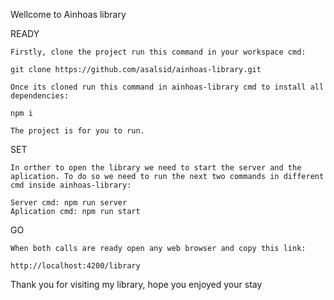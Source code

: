 Wellcome to Ainhoas library

READY

    Firstly, clone the project run this command in your workspace cmd:

    git clone https://github.com/asalsid/ainhoas-library.git

    Once its cloned run this command in ainhoas-library cmd to install all dependencies:

    npm i

    The project is for you to run.

SET

    In orther to open the library we need to start the server and the aplication. To do so we need to run the next two commands in different cmd inside ainhoas-library:

    Server cmd: npm run server
    Aplication cmd: npm run start

GO

    When both calls are ready open any web browser and copy this link:

    http://localhost:4200/library

Thank you for visiting my library, hope you enjoyed your stay